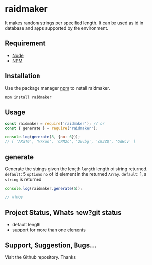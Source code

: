 # raidmaker

It makes random strings per specified length. It can be used as id in database and apps supported by the environment.

## Requirement

- [Node](https://nodejs.org/en/download/)
- [NPM](https://www.npmjs.com/package/raidmaker)

## Installation

Use the package manager [npm](https://www.npmjs.com/package/raidmaker) to install raidmaker.

```bash
npm install raidmaker
```

## Usage

```js
const raidmaker = require('raidmaker'); // or
const { generate } = require('raidmaker');

console.log(generate(8, {no: 6}));
// [ 'AXaT6', 'V7xun', 'CPM2c', '2kvbg', 'c93ZQ', 'GdHcv' ]
```

## generate

Generate the strings given the length
  `length` <number> length of string returned. `default`: 5
  `options`
    `no` <number> of id element in the returned `Array`. `default`: 1, a `string` is returned

```js
console.log(raidmaker.generate(5));

// WjMOs
```

## Project Status, Whats new?git status

- default length
- support for more than one elements

## Support, Suggestion, Bugs...
Visit the Github repository. Thanks
